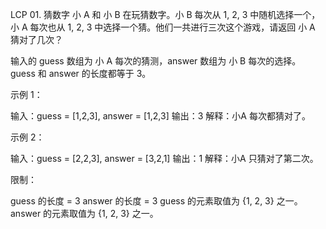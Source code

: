 LCP 01. 猜数字
小 A 和 小 B 在玩猜数字。小 B 每次从 1, 2, 3 中随机选择一个，小 A 每次也从 1, 2, 3 中选择一个猜。他们一共进行三次这个游戏，请返回 小 A 猜对了几次？

 

输入的 guess 数组为 小 A 每次的猜测，answer 数组为 小 B 每次的选择。guess 和 answer 的长度都等于 3。

 

示例 1：

输入：guess = [1,2,3], answer = [1,2,3]
输出：3
解释：小A 每次都猜对了。
 

示例 2：

输入：guess = [2,2,3], answer = [3,2,1]
输出：1
解释：小A 只猜对了第二次。
 

限制：

guess 的长度 = 3
answer 的长度 = 3
guess 的元素取值为 {1, 2, 3} 之一。
answer 的元素取值为 {1, 2, 3} 之一。